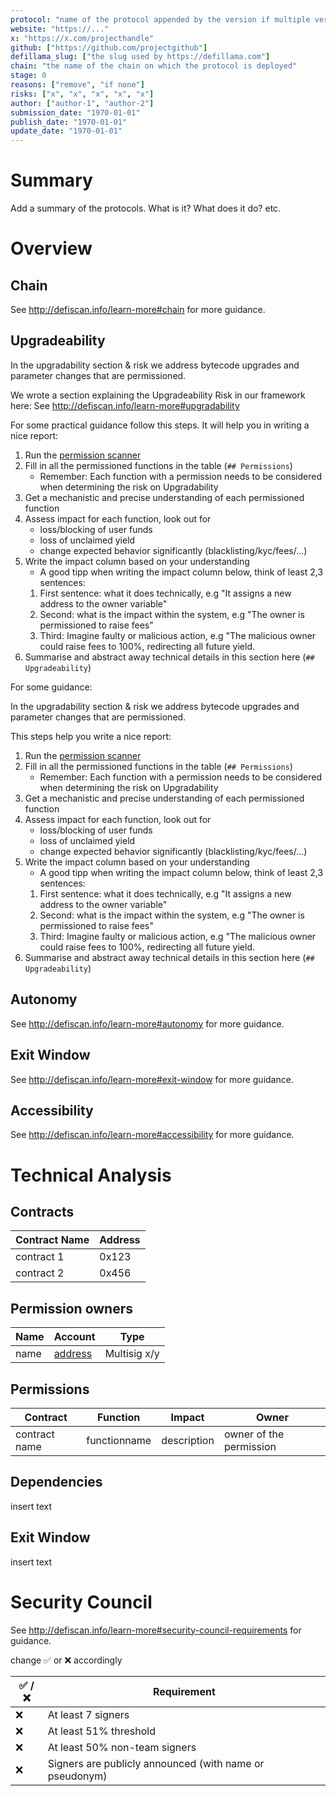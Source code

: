 ```yaml
---
protocol: "name of the protocol appended by the version if multiple versions exist (use an '-' and no whitespace)"
website: "https://..."
x: "https://x.com/projecthandle"
github: ["https://github.com/projectgithub"]
defillama_slug: ["the slug used by https://defillama.com"]
chain: "the name of the chain on which the protocol is deployed"
stage: 0
reasons: ["remove", "if none"]
risks: ["x", "x", "x", "x", "x"]
author: ["author-1", "author-2"]
submission_date: "1970-01-01"
publish_date: "1970-01-01"
update_date: "1970-01-01"
---
```


# Summary

Add a summary of the protocols. What is it? What does it do? etc.

# Overview

## Chain

See http://defiscan.info/learn-more#chain for more guidance.

## Upgradeability

In the upgradability section & risk we address bytecode upgrades and parameter changes that are permissioned.

We wrote a section explaining the Upgradeability Risk in our framework here: See http://defiscan.info/learn-more#upgradability

For some practical guidance follow this steps. It will help you in writing a nice report:

1. Run the [permission scanner](https://github.com/deficollective/permission-scanner)
2. Fill in all the permissioned functions in the table (`## Permissions`)
   - Remember: Each function with a permission needs to be considered when determining the risk on Upgradability
3. Get a mechanistic and precise understanding of each permissioned function
4. Assess impact for each function, look out for
   - loss/blocking of user funds
   - loss of unclaimed yield
   - change expected behavior significantly (blacklisting/kyc/fees/...)
5. Write the impact column based on your understanding
   - A good tipp when writing the impact column below, think of least 2,3 sentences:
   1. First sentence: what it does technically, e.g "It assigns a new address to the owner variable"
   2. Second: what is the impact within the system, e.g "The owner is permissioned to raise fees"
   3. Third: Imagine faulty or malicious action, e.g "The malicious owner could raise fees to 100%, redirecting all future yield.
6. Summarise and abstract away technical details in this section here (`## Upgradeability`)

For some guidance:

In the upgradability section & risk we address bytecode upgrades and parameter changes that are permissioned.

This steps help you write a nice report:

1. Run the [permission scanner](https://github.com/deficollective/permission-scanner)
2. Fill in all the permissioned functions in the table (`## Permissions`)
   - Remember: Each function with a permission needs to be considered when determining the risk on Upgradability
3. Get a mechanistic and precise understanding of each permissioned function
4. Assess impact for each function, look out for
   - loss/blocking of user funds
   - loss of unclaimed yield
   - change expected behavior significantly (blacklisting/kyc/fees/...)
5. Write the impact column based on your understanding
   - A good tipp when writing the impact column below, think of least 2,3 sentences:
   1. First sentence: what it does technically, e.g "It assigns a new address to the owner variable"
   2. Second: what is the impact within the system, e.g "The owner is permissioned to raise fees"
   3. Third: Imagine faulty or malicious action, e.g "The malicious owner could raise fees to 100%, redirecting all future yield.
6. Summarise and abstract away technical details in this section here (`## Upgradeability`)

## Autonomy

See http://defiscan.info/learn-more#autonomy for more guidance.

## Exit Window

See http://defiscan.info/learn-more#exit-window for more guidance.

## Accessibility

See http://defiscan.info/learn-more#accessibility for more guidance.

# Technical Analysis

## Contracts

| Contract Name | Address |
| ------------- | ------- |
| contract 1    | 0x123   |
| contract 2    | 0x456   |

## Permission owners

| Name | Account                                       | Type         |
| ---- | --------------------------------------------- | ------------ |
| name | [address](https://etherscan.io/address/0x...) | Multisig x/y |

## Permissions

| Contract      | Function     | Impact      | Owner                   |
| ------------- | ------------ | ----------- | ----------------------- |
| contract name | functionname | description | owner of the permission |

## Dependencies

insert text

## Exit Window

insert text

# Security Council

See http://defiscan.info/learn-more#security-council-requirements for guidance.

change ✅ or ❌ accordingly

| ✅ /❌ | Requirement                                             |
| ------ | ------------------------------------------------------- |
| ❌     | At least 7 signers                                      |
| ❌     | At least 51% threshold                                  |
| ❌     | At least 50% non-team signers                           |
| ❌     | Signers are publicly announced (with name or pseudonym) |
